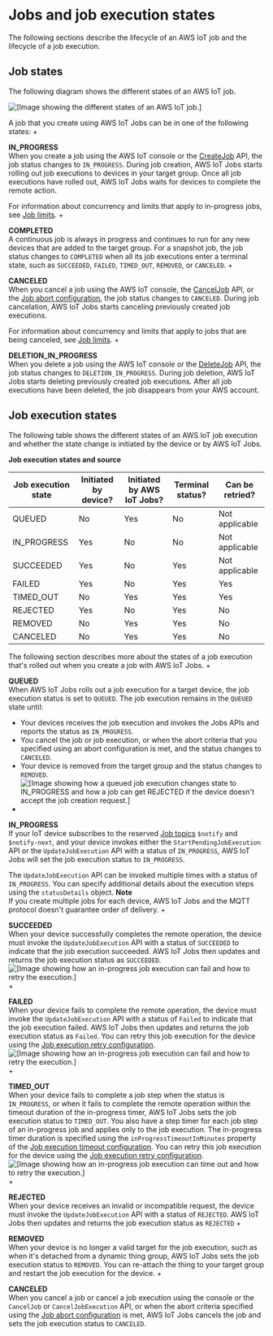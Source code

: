 # Jobs and job execution states<a name="iot-jobs-lifecycle"></a>

The following sections describe the lifecycle of an AWS IoT job and the lifecycle of a job execution\.

## Job states<a name="iot-jobs-states"></a>

The following diagram shows the different states of an AWS IoT job\.

![\[Image showing the different states of an AWS IoT job.\]](http://docs.aws.amazon.com/iot/latest/developerguide/images/job-states-diagram.png)

A job that you create using AWS IoT Jobs can be in one of the following states:
+ 

**IN\_PROGRESS**  
When you create a job using the AWS IoT console or the [CreateJob](https://docs.aws.amazon.com/iot/latest/apireference/API_CreateJob.html) API, the job status changes to `IN_PROGRESS`\. During job creation, AWS IoT Jobs starts rolling out job executions to devices in your target group\. Once all job executions have rolled out, AWS IoT Jobs waits for devices to complete the remote action\. 

  For information about concurrency and limits that apply to in\-progress jobs, see [Job limits](job-limits.md)\.
+ 

**COMPLETED**  
A continuous job is always in progress and continues to run for any new devices that are added to the target group\. For a snapshot job, the job status changes to `COMPLETED` when all its job executions enter a terminal state, such as `SUCCEEDED`, `FAILED`, `TIMED_OUT`, `REMOVED`, or `CANCELED`\.
+ 

**CANCELED**  
When you cancel a job using the AWS IoT console, the [CancelJob](https://docs.aws.amazon.com/iot/latest/apireference/API_CancelJob.html) API, or the [Job abort configuration](jobs-configurations-details.md#job-abort-using), the job status changes to `CANCELED`\. During job cancelation, AWS IoT Jobs starts canceling previously created job executions\.

  For information about concurrency and limits that apply to jobs that are being canceled, see [Job limits](job-limits.md)\.
+ 

**DELETION\_IN\_PROGRESS**  
When you delete a job using the AWS IoT console or the [DeleteJob](https://docs.aws.amazon.com/iot/latest/apireference/API_DeleteJob.html) API, the job status changes to `DELETION_IN_PROGRESS`\. During job deletion, AWS IoT Jobs starts deleting previously created job executions\. After all job executions have been deleted, the job disappears from your AWS account\.

## Job execution states<a name="iot-job-execution-states"></a>

The following table shows the different states of an AWS IoT job execution and whether the state change is initiated by the device or by AWS IoT Jobs\.


**Job execution states and source**  

| Job execution state | Initiated by device? | Initiated by AWS IoT Jobs? | Terminal status? | Can be retried? | 
| --- | --- | --- | --- | --- | 
| QUEUED | No | Yes | No | Not applicable | 
| IN\_PROGRESS | Yes | No | No | Not applicable | 
| SUCCEEDED | Yes | No | Yes | Not applicable | 
| FAILED | Yes | No | Yes | Yes | 
| TIMED\_OUT | No | Yes | Yes | Yes | 
| REJECTED | Yes | No | Yes | No | 
| REMOVED | No | Yes | Yes | No | 
| CANCELED | No | Yes | Yes | No | 

The following section describes more about the states of a job execution that's rolled out when you create a job with AWS IoT Jobs\.
+ 

**QUEUED**  
When AWS IoT Jobs rolls out a job execution for a target device, the job execution status is set to `QUEUED`\. The job execution remains in the `QUEUED` state until:
  + Your devices receives the job execution and invokes the Jobs APIs and reports the status as `IN_PROGRESS`\.
  + You cancel the job or job execution, or when the abort criteria that you specified using an abort configuration is met, and the status changes to `CANCELED`\.
  + Your device is removed from the target group and the status changes to `REMOVED`\.  
![\[Image showing how a queued job execution changes state to IN_PROGRESS and how a job can get REJECTED if the device doesn't accept the job creation request.\]](http://docs.aws.amazon.com/iot/latest/developerguide/images/JE-queued-inprogress.png)
+ 

**IN\_PROGRESS**  
If your IoT device subscribes to the reserved [Job topics](reserved-topics.md#reserved-topics-job) `$notify` and `$notify-next`, and your device invokes either the `StartPendingJobExecution` API or the `UpdateJobExecution` API with a status of `IN_PROGRESS`, AWS IoT Jobs will set the job execution status to `IN_PROGRESS`\.

  The `UpdateJobExecution` API can be invoked multiple times with a status of `IN_PROGRESS`\. You can specify additional details about the execution steps using the `statusDetails` object\.
**Note**  
If you create multiple jobs for each device, AWS IoT Jobs and the MQTT protocol doesn't guarantee order of delivery\.
+ 

**SUCCEEDED**  
When your device successfully completes the remote operation, the device must invoke the `UpdateJobExecution` API with a status of `SUCCEEDED` to indicate that the job execution succeeded\. AWS IoT Jobs then updates and returns the job execution status as `SUCCEEDED`\.   
![\[Image showing how an in-progress job execution can fail and how to retry the execution.\]](http://docs.aws.amazon.com/iot/latest/developerguide/images/JE-success-path.png)
+ 

**FAILED**  
When your device fails to complete the remote operation, the device must invoke the `UpdateJobExecution` API with a status of `Failed` to indicate that the job execution failed\. AWS IoT Jobs then updates and returns the job execution status as `Failed`\. You can retry this job execution for the device using the [Job execution retry configuration](jobs-configurations-details.md#job-retry-configuration)\.  
![\[Image showing how an in-progress job execution can fail and how to retry the execution.\]](http://docs.aws.amazon.com/iot/latest/developerguide/images/JE-inprogress-failed.png)
+ 

**TIMED\_OUT**  
When your device fails to complete a job step when the status is `IN_PROGRESS`, or when it fails to complete the remote operation within the timeout duration of the in\-progress timer, AWS IoT Jobs sets the job execution status to `TIMED_OUT`\. You also have a step timer for each job step of an in\-progress job and applies only to the job execution\. The in\-progress timer duration is specified using the `inProgressTimeoutInMinutes` property of the [Job execution timeout configuration](jobs-configurations-details.md#job-timeout-configuration)\. You can retry this job execution for the device using the [Job execution retry configuration](jobs-configurations-details.md#job-retry-configuration)\.  
![\[Image showing how an in-progress job execution can time out and how to retry the execution.\]](http://docs.aws.amazon.com/iot/latest/developerguide/images/JE-inprogress-timedout.png)
+ 

**REJECTED**  
When your device receives an invalid or incompatible request, the device must invoke the `UpdateJobExecution` API with a status of `REJECTED`\. AWS IoT Jobs then updates and returns the job execution status as `REJECTED`
+ 

**REMOVED**  
When your device is no longer a valid target for the job execution, such as when it's detached from a dynamic thing group, AWS IoT Jobs sets the job execution status to `REMOVED`\. You can re\-attach the thing to your target group and restart the job execution for the device\.
+ 

**CANCELED**  
When you cancel a job or cancel a job execution using the console or the `CancelJob` or `CancelJobExecution` API, or when the abort criteria specified using the [Job abort configuration](jobs-configurations-details.md#job-abort-using) is met, AWS IoT Jobs cancels the job and sets the job execution status to `CANCELED`\.